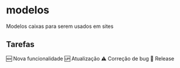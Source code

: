 # modelos
 Modelos caixas para serem usados em sites

 ## Tarefas
:new: Nova funcionalidade
:up: Atualização
:warning: Correção de bug
:checkered_flag: Release
